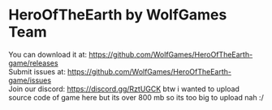 # HeroOfTheEarth by WolfGames Team
You can download it at: https://github.com/WolfGames/HeroOfTheEarth-game/releases
<br>
Submit issues at: https://github.com/WolfGames/HeroOfTheEarth-game/issues
<br>
Join our discord: https://discord.gg/RztUGCK
btw i wanted to upload source code of game here but its over 800 mb so its too big to upload nah :/
